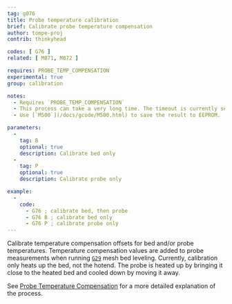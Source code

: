 ```yaml
---
tag: g076
title: Probe temperature calibration
brief: Calibrate probe temperature compensation
author: tompe-proj
contrib: thinkyhead

codes: [ G76 ]
related: [ M871, M872 ]

requires: PROBE_TEMP_COMPENSATION
experimental: true
group: calibration

notes:
  - Requires `PROBE_TEMP_COMPENSATION`
  - This process can take a very long time. The timeout is currently set to 15min to allow the parts to fully heat up and cool down.
  - Use [`M500`](/docs/gcode/M500.html) to save the result to EEPROM.

parameters:
  -
    tag: B
    optional: true
    description: Calibrate bed only
  -
    tag: P
    optional: true
    description: Calibrate probe only

example:
  -
    code:
      - G76 ; calibrate bed, then probe
      - G76 B ; calibrate bed only
      - G76 P ; calibrate probe only
---
```


Calibrate temperature compensation offsets for bed and/or probe temperatures. Temperature compensation values are added to probe measurements when running [`G29`](/docs/gcode/G029.html) mesh bed leveling. Currently, calibration only heats up the bed, not the hotend. The probe is heated up by bringing it close to the heated bed and cooled down by moving it away.

See [Probe Temperature Compensation](/docs/features/probe_temp_compensation.html) for a more detailed explanation of the process.
